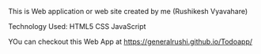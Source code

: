 This is Web application or web site created by me (Rushikesh Vyavahare)

Technology Used:
HTML5
CSS
JavaScript

YOu can checkout this Web App at https://generalrushi.github.io/Todoapp/
